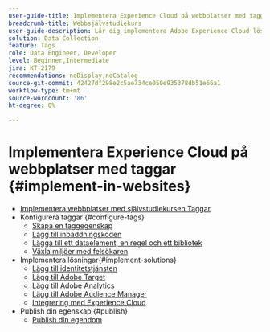 ```yaml
---
user-guide-title: Implementera Experience Cloud på webbplatser med taggar
breadcrumb-title: Webbsjälvstudiekurs
user-guide-description: Lär dig implementera Adobe Experience Cloud lösningar på en webbplats med taggar.
solution: Data Collection
feature: Tags
role: Data Engineer, Developer
level: Beginner,Intermediate
jira: KT-2179
recommendations: noDisplay,noCatalog
source-git-commit: 42427df298e2c5ae734ce050e935378db51e66a1
workflow-type: tm+mt
source-wordcount: '86'
ht-degree: 0%

---
```



# Implementera Experience Cloud på webbplatser med taggar {#implement-in-websites}

+ [Implementera webbplatser med självstudiekursen Taggar](overview.md)
+ Konfigurera taggar {#configure-tags}
   + [Skapa en taggegenskap](create-a-property.md)
   + [Lägg till inbäddningskoden](add-embed-code.md)
   + [Lägga till ett dataelement, en regel och ett bibliotek](add-data-elements-rules.md)
   + [Växla miljöer med felsökaren](switch-environments.md)
+ Implementera lösningar{#implement-solutions}
   + [Lägg till identitetstjänsten](id-service.md)
   + [Lägg till Adobe Target](target.md)
   + [Lägg till Adobe Analytics](analytics.md)
   + [Lägg till Adobe Audience Manager](audience-manager.md)
   + [Integrering med Experience Cloud](integrations.md)
+ Publish din egenskap {#publish}
   + [Publish din egendom](publish.md)
